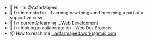 - 👋 Hi, I’m @AdfarMajeed
- 👀 I’m interested in ...Learning new things and becoming a part of a supportive crew
- 🌱 I’m currently learning ...Web Development
- 💞️ I’m looking to collaborate on ...Web Dev Projects
- 📫 How to reach me ...adfarmajeed.work@gmail.com

<!---
AdfarMajeedBhat/AdfarMajeedBhat is a ✨ special ✨ repository because its `README.md` (this file) appears on your GitHub profile.
You can click the Preview link to take a look at your changes.
--->
